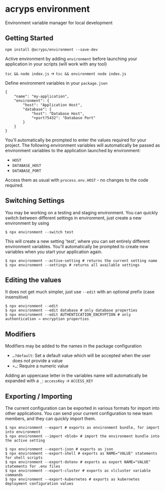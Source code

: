 # acryps environment
Environment variable manager for local development

## Getting Started
`npm install @acryps/environment --save-dev`

Active environment by adding `environment` before launching your application in your scripts (will work with any tool)

`tsc && node index.js` → `tsc && environment node index.js`

Define environment variables in your `package.json`
```
{
	"name": "my-application",
	"environment": {
		"host": "Application Host",
		"database": {
			"host": "Database Host",
			"+port?5432": "Database Port"
		}
	}
}
```

You'll automatically be prompted to enter the values required for your project. 
The following environment variables will automatically be passed as environment variables to the application launched by environment:
- `HOST`
- `DATABASE_HOST`
- `DATABASE_PORT`

Access them as usual with `process.env.HOST` - no changes to the code required.

## Switching Settings
You may be working on a testing and staging environment. You can quickly switch between different settings in environment, just create a new environment by using 
```
$ npx environment --switch test
```

This will create a new setting 'test', where you can set entirely different environment variables.
You'll automatically be prompted to create new variables when you start your application again.

```
$ npx environment --active-setting # returns the current setting name
$ npx environment --settings # returns all available settings
```

## Editing the values
It does not get much simpler, just use `--edit` with an optional prefix (case insensitive)

```
$ npx environment --edit
$ npx environment --edit database # only database properties
$ npx environment --edit AUTHENTICATION_ENCRYPTION # only authentication → encryption properties
```

## Modifiers
Modifiers may be added to the names in the package configuration
- `…?default`: Set a default value which will be accepted when the user does not provide a value
- `+…`: Require a numeric value

Adding an uppercase letter in the variables name will automatically be expanded with a `_`: `accessKey` → `ACCESS_KEY`

## Exporting / Importing
The current configuration can be exported in various formats for import into other applications.
You can send your current configuration to new team members, and they can quickly import them.

```
$ npx environment --export # exports as environment bundle, for import into environment
$ npx environment --import <blob> # import the environment bundle into the active setting

$ npx environment --export-json # exports as json
$ npx environment --export-shell # exports as NAME="VALUE" statements for shell scripts
$ npx environment --export-dotenv # exports as export NAME="VALUE" statements for .env files
$ npx environment --export-cluster # exports as vlcluster variable commands
$ npx environment --export-kubernetes # exports as kubernetes deployment configuration values
```